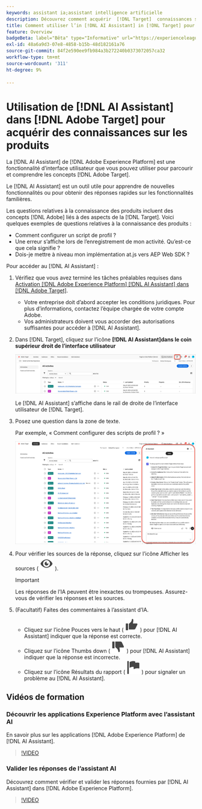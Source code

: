 ```yaml
---
keywords: assistant ia;assistant intelligence artificielle
description: Découvrez comment acquérir  [!DNL Target]  connaissances sur les produits avec  [!DNL AI Assistant].
title: Comment utiliser l’in [!DNL AI Assistant] in [!DNL Target] pour acquérir des connaissances sur le produit ?
feature: Overview
badgeBeta: label="Bêta" type="Informative" url="https://experienceleague.adobe.com/docs/target/using/introduction/intro.html?lang=fr#beta newtab=true?lang=fr" tooltip="Quelles sont les fonctionnalités bêta dans  [!DNL Adobe Target] ?"
exl-id: 48a6a9d3-07e8-4858-b15b-48d182161a76
source-git-commit: 84f2e590ee9fb984a3b272240b0373072057ca32
workflow-type: tm+mt
source-wordcount: '311'
ht-degree: 9%

---
```


# Utilisation de [!DNL AI Assistant] dans [!DNL Adobe Target] pour acquérir des connaissances sur les produits

La [!DNL AI Assistant] de [!DNL Adobe Experience Platform] est une fonctionnalité d’interface utilisateur que vous pouvez utiliser pour parcourir et comprendre les concepts [!DNL Adobe Target].

Le [!DNL AI Assistant] est un outil utile pour apprendre de nouvelles fonctionnalités ou pour obtenir des réponses rapides sur les fonctionnalités familières.

Les questions relatives à la connaissance des produits incluent des concepts [!DNL Adobe] liés à des aspects de la [!DNL Target]. Voici quelques exemples de questions relatives à la connaissance des produits :

* Comment configurer un script de profil ?
* Une erreur s’affiche lors de l’enregistrement de mon activité. Qu’est-ce que cela signifie ?
* Dois-je mettre à niveau mon implémentation at.js vers AEP Web SDK ?

Pour accéder au [!DNL AI Assistant] :

1. Vérifiez que vous avez terminé les tâches préalables requises dans [Activation [!DNL Adobe Experience Platform] [!DNL AI Assistant] dans [!DNL Adobe Target]](/help/main/c-intro/ai-assistant.md).

   * Votre entreprise doit d’abord accepter les conditions juridiques. Pour plus d’informations, contactez l’équipe chargée de votre compte Adobe.
   * Vos administrateurs doivent vous accorder des autorisations suffisantes pour accéder à [!DNL AI Assistant].

1. Dans [!DNL Target], cliquez sur l’icône **[!DNL AI Assistant]dans le coin supérieur droit de l’interface utilisateur**

   ![Icône de l’assistant AI](/help/main/c-intro/assets/ai-assistant-icon.png)

   Le [!DNL AI Assistant] s’affiche dans le rail de droite de l’interface utilisateur de [!DNL Target].

1. Posez une question dans la zone de texte.

   Par exemple, « Comment configurer des scripts de profil ? »

   ![Assistant AI avec réponse](/help/main/c-intro/assets/ai-assistant-answer.png)

1. Pour vérifier les sources de la réponse, cliquez sur l’icône Afficher les sources ( ![icône Afficher les sources](/help/main/assets/icons/Visibility.svg) ).

   >[!IMPORTANT]
   >
   >Les réponses de l’IA peuvent être inexactes ou trompeuses. Assurez-vous de vérifier les réponses et les sources.

1. (Facultatif) Faites des commentaires à l’assistant d’IA.

   * Cliquez sur l’icône Pouces vers le haut ( ![icône Pouces vers le haut](/help/main/assets/icons/ThumbUp.svg) ) pour [!DNL AI Assistant] indiquer que la réponse est correcte.
   * Cliquez sur l’icône Thumbs down ( ![icône Thumbs down](/help/main/assets/icons/ThumbDown.svg) ) pour [!DNL AI Assistant] indiquer que la réponse est incorrecte.
   * Cliquez sur l’icône Résultats du rapport ( ![icône Résultats du rapport](/help/main/assets/icons/Flag.svg) ) pour signaler un problème au [!DNL AI Assistant].

## Vidéos de formation

### Découvrir les applications Experience Platform avec l’assistant AI

En savoir plus sur les applications [!DNL Adobe Experience Platform] de [!DNL AI Assistant].

>[!VIDEO](https://video.tv.adobe.com/v/3441024/?learn=on&#x26;enablevpops)

### Valider les réponses de l’assistant AI

Découvrez comment vérifier et valider les réponses fournies par [!DNL AI Assistant] dans [!DNL Adobe Experience Platform].

>[!VIDEO](https://video.tv.adobe.com/v/3441738/?learn=on&#x26;enablevpops)
